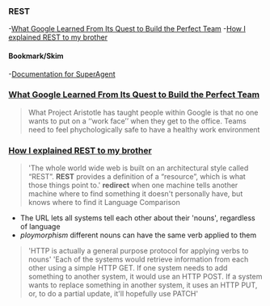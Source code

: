 ### REST
-[What Google Learned From Its Quest to Build the Perfect Team](https://www.google.com/amp/mobile.nytimes.com/2016/02/28/magazine/what-google-learned-from-its-quest-to-build-the-perfect-team.amp.html)
-[How I explained REST to my brother](https://gist.github.com/brookr/5977550)

#### Bookmark/Skim
-[Documentation for SuperAgent](https://visionmedia.github.io/superagent/)

### [What Google Learned From Its Quest to Build the Perfect Team](https://www.google.com/amp/mobile.nytimes.com/2016/02/28/magazine/what-google-learned-from-its-quest-to-build-the-perfect-team.amp.html)
>What Project Aristotle has taught people within Google is that no one wants to put on a ‘‘work face’’ when they get to the office.
Teams need to feel phychologically safe to have a healthy work environment

### [How I explained REST to my brother](https://gist.github.com/brookr/5977550)
>'The whole world wide web is built on an architectural style called “REST”. **REST** provides a definition of a “resource”, which is what those things point to.'
**redirect** when one machine tells another machine where to find something it doesn't personally have, but knows where to find it
Language Comparison
- The URL lets all systems tell each other about their 'nouns', regardless of language
- *ploymorphism* different nouns can have the same verb applied to them
> 'HTTP is actually a general purpose protocol for applying verbs to nouns'
> 'Each of the systems would retrieve information from each other using a simple HTTP GET. If one system needs to add something to another system, it would use an HTTP POST. If a system wants to replace something in another system, it uses an HTTP PUT, or, to do a partial update, it'll hopefully use PATCH'
